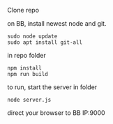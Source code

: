 Clone repo

on BB, install newest node and git. 
```
sudo node update
sudo apt install git-all
```


in repo folder
```
npm install
npm run build
```

to run, start the server in folder
```
node server.js
```

direct your browser to BB IP:9000